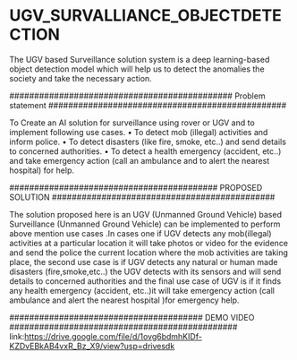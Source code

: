 # UGV_SURVALLIANCE_OBJECTDETECTION

The UGV based Surveillance solution system is a deep learning-based object detection
model which will help us to detect the anomalies the society and take the necessary action.



############################################# Problem statement ################################################

To Create an AI solution for surveillance using rover or UGV and to implement
following use cases.
• To detect mob (illegal) activities and inform police.
• To detect disasters (like fire, smoke, etc..) and send details to concerned authorities.
• To detect a health emergency (accident, etc..) and take emergency action (call an
ambulance and to alert the nearest hospital) for help.


 
##########################################  PROPOSED SOLUTION #############################################


The solution proposed here is an UGV (Unmanned Ground Vehicle) based Surveillance
(Unmanned Ground Vehicle) can be implemented to perform above mention use cases .In
cases one if UGV detects any mob(illegal) activities at a particular location it will take photos
or video for the evidence and send the police the current location where the mob activities
are taking place, the second use case is if UGV detects any natural or human made disasters
(fire,smoke,etc..) the UGV detects with its sensors and will send details to concerned
authorities and the final use case of UGV is if it finds any health emergency (accident, etc..)it
will take emergency action (call ambulance and alert the nearest hospital )for emergency
help.


####################################### DEMO VIDEO ##############################################
link:https://drive.google.com/file/d/1ovg6bdmhKIDf-KZDvEBkAB4vxR_Bz_X9/view?usp=drivesdk




